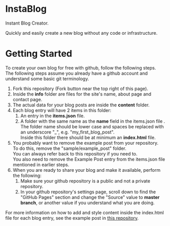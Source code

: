 # InstaBlog
Instant Blog Creator. 

Quickly and easily create a new blog without any code or infrastructure.

# Getting Started
To create your own blog for free with github, follow the following steps.  
The following steps assume you already have a github account and understand some basic git terminology.

1. Fork this repository (Fork button near the top right of this page).
3. Inside the **info** folder are files for the site's name, about page and contact page.
4. The actual data for your blog posts are inside the **content** folder.
5. Each blog entry will have 2 items in this folder:
    1. An entry in the **items.json** file.
    2. A folder with the same name as the **name** field in the items.json file  .
       The folder name should be lower case and spaces be replaced with an underscore "_", e.g. "my_first_blog_post".  
       Inside this folder there should be at minimum an **index.html** file.
7. You probably want to remove the example post from your repository.  
   To do this, remove the "sample/example_post" folder.  
   You can always refer back to this repository if you need to.  
   You also need to remove the Example Post entry from the items.json file mentioned in earlier steps.
6. When you are ready to share your blog and make it available, perform the following:
    1. Make sure your github repository is a public and not a private repository.
    2. In your github repository's settings page, scroll down to find the "GitHub Pages" section and change the "Source" value to **master branch**, or another value if you understand what you are doing.
  
For more information on how to add and style content inside the index.html file for each blog entry, see the example post in [this repository](https://quintonn.github.io/InstaBlog/#!/entry/sample/Example_Post).

